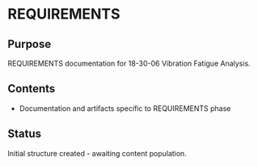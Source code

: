 # REQUIREMENTS

## Purpose
REQUIREMENTS documentation for 18-30-06 Vibration Fatigue Analysis.

## Contents
- Documentation and artifacts specific to REQUIREMENTS phase

## Status
Initial structure created - awaiting content population.
